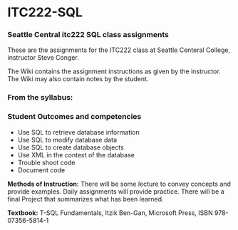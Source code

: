 # ITC222-SQL
### Seattle Central itc222 SQL class assignments

These are the assignments for the ITC222 class at Seattle Centeral College, instructor Steve Conger. 

The Wiki contains the assignment instructions as given by the instructor. The Wiki may also contain notes by the student.

### From the syllabus:

### Student Outcomes and competencies  
* Use SQL to retrieve database information  
* Use SQL to modify database data  
* Use SQL to create database objects  
* Use XML in the context of the database  
* Trouble shoot code  
* Document code  

**Methods of Instruction:** There will be some lecture to convey concepts and provide examples. Daily assignments will provide practice. There will be a final Project that summarizes what has been learned.

**Textbook:** T-SQL Fundamentals, Itzik Ben-Gan, Microsoft Press, ISBN 978-07356-5814-1

